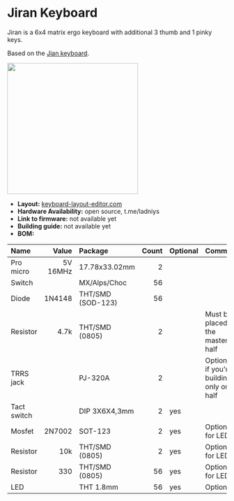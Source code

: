 # Jiran Keyboard
Jiran is a 6x4 matrix ergo keyboard with additional 3 thumb and 1 pinky keys. 

Based on the [Jian keyboard](https://docs.google.com/forms/d/e/1FAIpQLSdwGvwtzIbPnHGXDWHnTBHZ2Rppxo7zm2IfQFo6qOxk6CD4sg/viewform).

<img src="https://raw.githubusercontent.com/Ladniy/jiran-keyboard/master/Pcb/Design/Pcb.png" data-canonical-src="Render" height="300"/>

* __Layout:__ [keyboard-layout-editor.com](http://www.keyboard-layout-editor.com/#/gists/0547cd126f61f8c3f76b0a9952901da4)
* __Hardware Availability:__ open source, t.me/ladniys
* __Link to firmware:__ not available yet
* __Building guide:__ not available yet
* __BOM:__

| Name           | Value         | Package           | Count        | Optional  | Comment            |
| :------------- | ------------: | :---------------- | -----------: | :-------- | :----------------- |
| Pro micro      | 5V 16MHz      |     17.78x33.02mm | 2            |           |                    |
| Switch         |               | MX/Alps/Choc      | 56           |           |                    |
| Diode          | 1N4148        | THT/SMD (SOD-123) | 56           |           |                    |
| Resistor       | 4.7k          | THT/SMD (0805)    | 2            |           | Must be placed on the master half |
| TRRS jack      |               | PJ-320A           | 2            |           | Optional if you're building only one half  
| Tact switch    |               | DIP 3X6X4,3mm     | 2            |  yes      |                    |
| Mosfet         | 2N7002        | SOT-123           | 2            |  yes      | Optional for LED's |
| Resistor       | 10k           | THT/SMD (0805)    | 2            |  yes      | Optional for LED's |
| Resistor       | 330           | THT/SMD (0805)    | 56           |  yes      | Optional for LED's |
| LED            |               | THT 1.8mm         | 56           |  yes      | Optional           |

